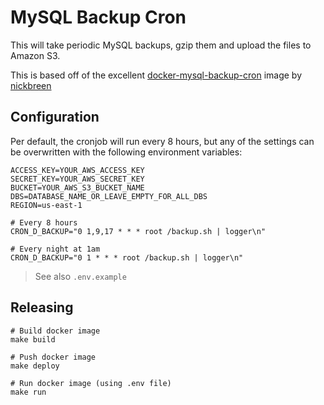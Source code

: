# MySQL Backup Cron

This will take periodic MySQL backups, gzip them and upload the files to Amazon S3.

This is based off of the excellent [docker-mysql-backup-cron](https://github.com/nickbreen/docker-mysql-backup-cron) image by [nickbreen](https://github.com/nickbreen)

## Configuration

Per default, the cronjob will run every 8 hours, but any of the settings can be overwritten with the following environment variables:

```
ACCESS_KEY=YOUR_AWS_ACCESS_KEY
SECRET_KEY=YOUR_AWS_SECRET_KEY
BUCKET=YOUR_AWS_S3_BUCKET_NAME
DBS=DATABASE_NAME_OR_LEAVE_EMPTY_FOR_ALL_DBS
REGION=us-east-1
```

```
# Every 8 hours
CRON_D_BACKUP="0 1,9,17 * * * root /backup.sh | logger\n"

# Every night at 1am
CRON_D_BACKUP="0 1 * * * root /backup.sh | logger\n"
```

> See also `.env.example`

## Releasing

```
# Build docker image
make build

# Push docker image
make deploy

# Run docker image (using .env file)
make run
```

